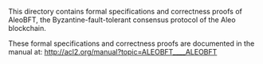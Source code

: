 This directory contains formal specifications and correctness proofs of AleoBFT,
the Byzantine-fault-tolerant consensus protocol of the Aleo blockchain.

These formal specifications and correctness proofs are documented in the manual at:
http://acl2.org/manual?topic=ALEOBFT____ALEOBFT
